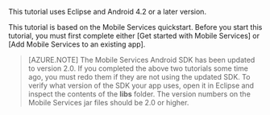 This tutorial uses Eclipse and Android 4.2 or a later version. 

This tutorial is based on the Mobile Services quickstart. Before you start this tutorial, you must first complete either [Get started with Mobile Services] or [Add Mobile Services to an existing app].

>[AZURE.NOTE] The Mobile Services Android SDK has been updated to version 2.0. If you completed the above two tutorials some time ago, you must redo them if they are not using the updated SDK. To verify what version of the SDK your app uses, open it in Eclipse and inspect the contents of the **libs** folder. The version numbers on the Mobile Services jar files should be 2.0 or higher.

<!--HONumber=35_1-->
